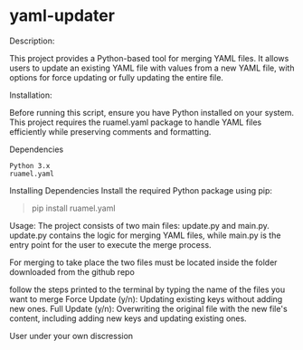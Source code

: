 # yaml-updater

Description:

This project provides a Python-based tool for merging YAML files. It allows users to update an existing YAML file with values from a new YAML file, with options for force updating or fully updating the entire file.

Installation:

Before running this script, ensure you have Python installed on your system. This project requires the ruamel.yaml package to handle YAML files efficiently while preserving comments and formatting.

Dependencies

    Python 3.x
    ruamel.yaml

Installing Dependencies
Install the required Python package using pip:

>pip install ruamel.yaml

Usage:
The project consists of two main files: update.py and main.py. update.py contains the logic for merging YAML files, while main.py is the entry point for the user to execute the merge process.

For merging to take place the two files must be located inside the folder downloaded from the github repo

follow the steps printed to the terminal by typing the name of the files you want to merge
    Force Update (y/n): Updating existing keys without adding new ones.
    Full Update (y/n): Overwriting the original file with the new file's content, including adding new keys and updating existing ones.

User under your own discression
